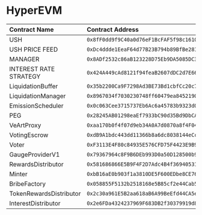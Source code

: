 # HyperEVM

| Contract Name | Contract Address |
|:--------------|:-----------------|
| USH | `0x8fF0dd9f9C40a0d76eF1BcFAF5f98c1610c74Bd8` |
| USH PRICE FEED | `0xDc4ddde1EeaF64d77B23B794b89BfBe281B5Ce35` |
| MANAGER | `0x8ADf2532c86aB123228D75Eb9DA5085DC3eAf5b9` |
| INTEREST RATE STRATEGY | `0x424A449cAd8121f94feaB2607dDC2d7E66934BfB` |
| LiquidationBuffer | `0x35b2200Ca9F7298Ad3BE73Bd1cbfCc20c7886578` |
| LiquidationManager | `0x8967034f7030230748ff60479ea8452190CfD114` |
| EmissionScheduler | `0x0c063Cee3715737Eb6Ac6a45783b9323d05c6F1F` |
| PEG | `0x28245AB01298eaEf7933bC90d35Bd9DbCA5C89DB` |
| VeArtProxy | `0xaa170b0f4f07d9eb34A0A7d0870a8f4F04663ca8` |
| VotingEscrow | `0xdB9A1bdc443dd11366b8a6dc8038144eCc4D4E23` |
| Voter | `0xF3113E4F80c84935E576CFD75F4423E9B911908A` |
| GaugeProviderV1 | `0x79367964c8F9B6DEb993D0a50D128500b9686583` |
| RewardsDistributor | `0x581686866E5B9F4F2D7Adc4B4f36940531283C49` |
| Minter | `0xbB16aE0b903f1a3810DE5F600EDbe8CE76a93ba1` |
| BribeFactory | `0x058855F5132b2518168e5B85cf2e44Cab57E0FF1` |
| TokenRewardsDistributor | `0x2c30a961E5B2aa618aB6A99BeEfd44CA5e7828aF` |
| InterestDistributor | `0x2e6FDa4324237969F683DB2f30379919d86290d2` |
